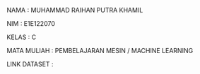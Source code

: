 NAMA         : MUHAMMAD RAIHAN PUTRA KHAMIL

NIM          : E1E122070

KELAS        : C

MATA MULIAH  : PEMBELAJARAN MESIN / MACHINE LEARNING

LINK DATASET :
